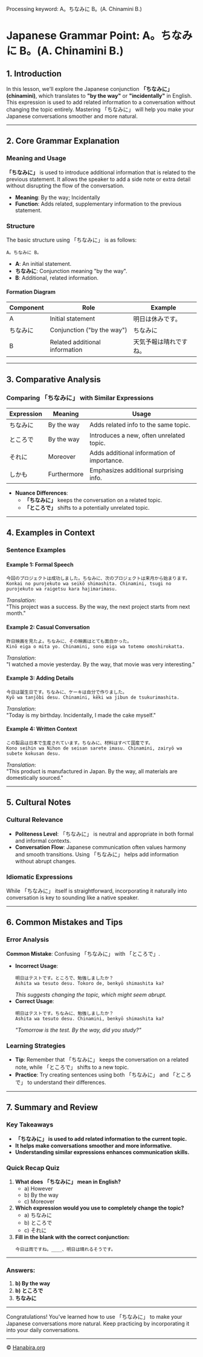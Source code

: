 Processing keyword: A。ちなみに B。(A. Chinamini B.)
# Japanese Grammar Point: A。ちなみに B。(A. Chinamini B.)

## 1. Introduction
In this lesson, we'll explore the Japanese conjunction **「ちなみに」(chinamini)**, which translates to **"by the way"** or **"incidentally"** in English. This expression is used to add related information to a conversation without changing the topic entirely. Mastering 「ちなみに」 will help you make your Japanese conversations smoother and more natural.

---
## 2. Core Grammar Explanation
### Meaning and Usage
**「ちなみに」** is used to introduce additional information that is related to the previous statement. It allows the speaker to add a side note or extra detail without disrupting the flow of the conversation.
- **Meaning**: By the way; Incidentally
- **Function**: Adds related, supplementary information to the previous statement.
### Structure
The basic structure using 「ちなみに」 is as follows:
```plaintext
A。ちなみに B。
```
- **A**: An initial statement.
- **ちなみに**: Conjunction meaning "by the way".
- **B**: Additional, related information.
#### Formation Diagram
| **Component** | **Role**                        | **Example**                 |
|---------------|---------------------------------|-----------------------------|
| A             | Initial statement               | 明日は休みです。             |
| ちなみに      | Conjunction ("by the way")       | ちなみに                     |
| B             | Related additional information | 天気予報は晴れですね。       |
---
## 3. Comparative Analysis
### Comparing 「ちなみに」 with Similar Expressions
| Expression   | Meaning          | Usage                                     |
|--------------|------------------|-------------------------------------------|
| ちなみに     | By the way        | Adds related info to the same topic.      |
| ところで     | By the way        | Introduces a new, often unrelated topic.  |
| それに       | Moreover          | Adds additional information of importance.|
| しかも       | Furthermore       | Emphasizes additional surprising info.    |
- **Nuance Differences**:
  - **「ちなみに」** keeps the conversation on a related topic.
  - **「ところで」** shifts to a potentially unrelated topic.
---
## 4. Examples in Context
### Sentence Examples
#### Example 1: Formal Speech
```plaintext
今回のプロジェクトは成功しました。ちなみに、次のプロジェクトは来月から始まります。
Konkai no purojekuto wa seikō shimashita. Chinamini, tsugi no purojekuto wa raigetsu kara hajimarimasu.
```
*Translation*:  
"This project was a success. By the way, the next project starts from next month."
#### Example 2: Casual Conversation
```plaintext
昨日映画を見たよ。ちなみに、その映画はとても面白かった。
Kinō eiga o mita yo. Chinamini, sono eiga wa totemo omoshirokatta.
```
*Translation*:  
"I watched a movie yesterday. By the way, that movie was very interesting."
#### Example 3: Adding Details
```plaintext
今日は誕生日です。ちなみに、ケーキは自分で作りました。
Kyō wa tanjōbi desu. Chinamini, kēki wa jibun de tsukurimashita.
```
*Translation*:  
"Today is my birthday. Incidentally, I made the cake myself."
#### Example 4: Written Context
```plaintext
この製品は日本で生産されています。ちなみに、材料はすべて国産です。
Kono seihin wa Nihon de seisan sarete imasu. Chinamini, zairyō wa subete kokusan desu.
```
*Translation*:  
"This product is manufactured in Japan. By the way, all materials are domestically sourced."

---
## 5. Cultural Notes
### Cultural Relevance
- **Politeness Level**: 「ちなみに」 is neutral and appropriate in both formal and informal contexts.
- **Conversation Flow**: Japanese communication often values harmony and smooth transitions. Using 「ちなみに」 helps add information without abrupt changes.
### Idiomatic Expressions
While 「ちなみに」 itself is straightforward, incorporating it naturally into conversation is key to sounding like a native speaker.

---
## 6. Common Mistakes and Tips
### Error Analysis
**Common Mistake**: Confusing 「ちなみに」 with 「ところで」.
- **Incorrect Usage**:
  ```plaintext
  明日はテストです。ところで、勉強しましたか？
  Ashita wa tesuto desu. Tokoro de, benkyō shimashita ka?
  ```
  *This suggests changing the topic, which might seem abrupt.*
- **Correct Usage**:
  ```plaintext
  明日はテストです。ちなみに、勉強しましたか？
  Ashita wa tesuto desu. Chinamini, benkyō shimashita ka?
  ```
  *"Tomorrow is the test. By the way, did you study?"*
### Learning Strategies
- **Tip**: Remember that 「ちなみに」 keeps the conversation on a related note, while 「ところで」 shifts to a new topic.
- **Practice**: Try creating sentences using both 「ちなみに」 and 「ところで」 to understand their differences.
---
## 7. Summary and Review
### Key Takeaways
- **「ちなみに」 is used to add related information to the current topic.**
- **It helps make conversations smoother and more informative.**
- **Understanding similar expressions enhances communication skills.**
### Quick Recap Quiz
1. **What does 「ちなみに」 mean in English?**
   - a) However
   - b) By the way
   - c) Moreover
2. **Which expression would you use to completely change the topic?**
   - a) ちなみに
   - b) ところで
   - c) それに
3. **Fill in the blank with the correct conjunction:**
   ```plaintext
   今日は雨ですね。____、明日は晴れるそうです。
   ```
---
### Answers:
1. **b) By the way**
2. **b) ところで**
3. **ちなみに**
---
Congratulations! You've learned how to use 「ちなみに」 to make your Japanese conversations more natural. Keep practicing by incorporating it into your daily conversations.


---

© [Hanabira.org](https://hanabira.org)
